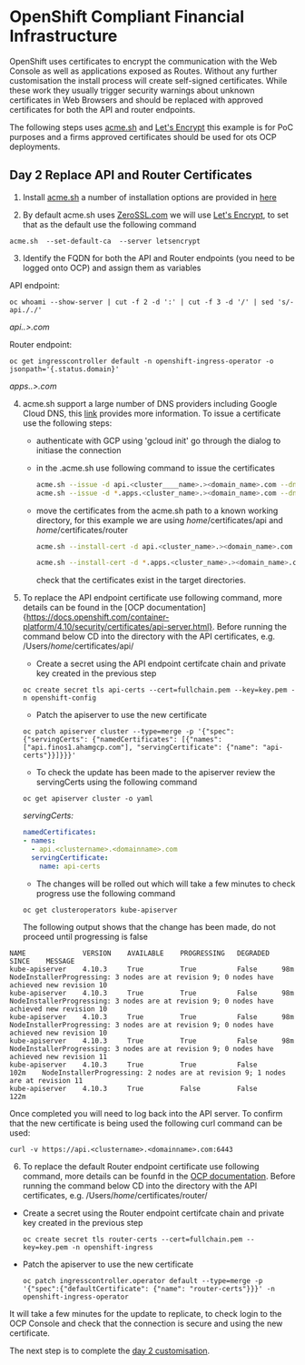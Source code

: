 # OpenShift Compliant Financial Infrastructure

OpenShift uses certificates to encrypt the communication with the Web Console as well as applications exposed as Routes. Without any further customisation the install process will create self-signed certificates. While these work they usually trigger security warnings about unknown certificates in Web Browsers and should be replaced with approved certificates for both the API and router endpoints. 

The following steps uses [acme.sh](https://github.com/acmesh-official/acme.sh) and [Let's Encrypt](https://letsencrypt.org/) this example is for PoC purposes and a firms approved certificates should be used for ots OCP deployments. 

## Day 2 Replace API and Router Certificates

1. Install [acme.sh](https://github.com/acmesh-official/acme.sh) a number of installation options are provided in [here](https://github.com/acmesh-official/acme.sh#1-how-to-install)

2. By default acme.sh uses [ZeroSSL.com](https://github.com/acmesh-official/acme.sh/wiki/ZeroSSL.com-CA) we will use [Let's Encrypt](https://letsencrypt.org/), to set that as the default use the following command

```shell
acme.sh  --set-default-ca  --server letsencrypt
```

3. Identify the FQDN for both the API and Router endpoints (you need to be logged onto OCP) and assign them as variables

API endpoint:

```shell
oc whoami --show-server | cut -f 2 -d ':' | cut -f 3 -d '/' | sed 's/-api././'
```
*api.<clustername>.><domainname>.com*

Router endpoint:

```shell
oc get ingresscontroller default -n openshift-ingress-operator -o jsonpath='{.status.domain}'
```

*apps.<clustername>.><domainname>.com*


4. acme.sh support a large number of DNS providers including Google Cloud DNS, this [link](https://github.com/acmesh-official/acme.sh/wiki/dnsapi#49-use-google-cloud-dns-api-to-automatically-issue-cert) provides more information. To issue a certificate use the following steps:

    - authenticate with GCP using 'gcloud init' go through the dialog to initiase the connection 
    - in the .acme.sh use following command to issue the certificates
      
      ```bash
      acme.sh --issue -d api.<cluster____name>.><domain_name>.com --dns dns_gcloud
      acme.sh --issue -d *.apps.<cluster_name>.><domain_name>.com --dns dns_gcloud
      ```

    - move the certificates from the acme.sh path to a known working directory, for this example we are using *home*/certificates/api and *home*/certificates/router

      ```bash
      acme.sh --install-cert -d api.<cluster_name>.><domain_name>.com --cert-file /Users/*home*/certificates/api/cert.pem --key-file /Users/*home*/certificates/api/key.pem --fullchain-file /Users/*home*/certificates/api/fullchain.pem --ca-file /Users/*home*/certificates/api/ca.cer

      acme.sh --install-cert -d *.apps.<cluster_name>.><domain_name>.com --cert-file /Users/*home*/certificates/router/cert.pem --key-file /Users/*home*/certificates/router/key.pem --fullchain-file /Users/*home*/certificates/router/fullchain.pem --ca-file /Users/*home*/certificates/router/ca.cer
      ```

      check that the certificates exist in the target directories.

5. To replace the API endpoint certificate use following command, more details can be found in the [OCP documentation]{https://docs.openshift.com/container-platform/4.10/security/certificates/api-server.html}. Before running the command below CD into the directory with the API certificates, e.g. /Users/*home*/certificates/api/ 

      - Create a secret using the API endpoint certifcate chain and private key created in the previous step

    ```shell
    oc create secret tls api-certs --cert=fullchain.pem --key=key.pem -n openshift-config
    ```

      - Patch the apiserver to use the new certificate
    
    ```shell
    oc patch apiserver cluster --type=merge -p '{"spec":{"servingCerts": {"namedCertificates": [{"names": ["api.finos1.ahamgcp.com"], "servingCertificate": {"name": "api-certs"}}]}}}'
    ```

      - To check the update has been made to the apiserver review the servingCerts using the following command

    ```shell
    oc get apiserver cluster -o yaml
    ```
    
    *servingCerts:*
    ```yaml
    namedCertificates:
    - names:
      - api.<clustername>.<domainname>.com
      servingCertificate:
        name: api-certs
     ```

      - The changes will be rolled out which will take a few minutes to check progress use the following command

      ```shell
      oc get clusteroperators kube-apiserver
      ```

      The following output shows that the change has been made, do not proceed until progressing is false


```console
NAME              VERSION    AVAILABLE    PROGRESSING   DEGRADED   SINCE    MESSAGE 
kube-apiserver    4.10.3     True         True          False      98m     NodeInstallerProgressing: 3 nodes are at revision 9; 0 nodes have achieved new revision 10 
kube-apiserver    4.10.3     True         True          False      98m     NodeInstallerProgressing: 3 nodes are at revision 9; 0 nodes have achieved new revision 10 
kube-apiserver    4.10.3     True         True          False      98m     NodeInstallerProgressing: 3 nodes are at revision 9; 0 nodes have achieved new revision 10 
kube-apiserver    4.10.3     True         True          False      98m     NodeInstallerProgressing: 3 nodes are at revision 9; 0 nodes have achieved new revision 11 
kube-apiserver    4.10.3     True         True          False      102m    NodeInstallerProgressing: 2 nodes are at revision 9; 1 nodes are at revision 11 
kube-apiserver    4.10.3     True         False         False      122m 
```


Once completed you will need to log back into the API server. To confirm that the new certificate is being used the following curl command can be used:

```shell
curl -v https://api.<clustername>.<domainname>.com:6443
```

6. To replace the default Router endpoint certificate use following command, more details can be founfd in the [OCP documentation](https://docs.openshift.com/container-platform/4.10/security/certificates/replacing-default-ingress-certificate.html). Before running the command below CD into the directory with the API certificates, e.g. /Users/*home*/certificates/router/ 

 - Create a secret using the Router endpoint certifcate chain and private key created in the previous step

    ```shell
    oc create secret tls router-certs --cert=fullchain.pem --key=key.pem -n openshift-ingress
    ```

  - Patch the apiserver to use the new certificate
    
    ```shell
    oc patch ingresscontroller.operator default --type=merge -p '{"spec":{"defaultCertificate": {"name": "router-certs"}}}' -n openshift-ingress-operator
    ```

It will take a few minutes for the update to replicate, to check login to the OCP Console and check that the connection is secure and using the new certificate. 

The next step is to complete the [day 2 customisation](/accelerators/kubernetes/ocp/gcp/05_day2_customisation/day2_customisation.md).
